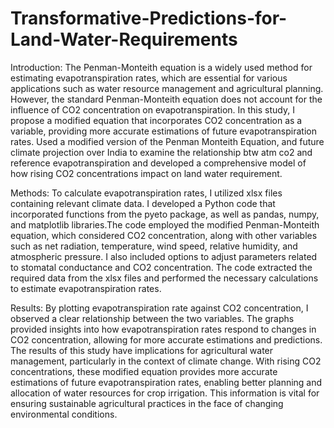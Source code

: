 # Transformative-Predictions-for-Land-Water-Requirements

Introduction:
The Penman-Monteith equation is a widely used method for estimating evapotranspiration rates, which are essential for various applications such as water resource management and agricultural planning. However, the standard Penman-Monteith equation does not account for the influence of CO2 concentration on evapotranspiration. In this study, I propose a modified equation that incorporates CO2 concentration as a variable, providing more accurate estimations of future evapotranspiration rates. Used a modified version of the Penman Monteith Equation, and future climate projection over India to examine the relationship btw atm co2 and reference evapotranspiration and developed a comprehensive model of how rising CO2 concentrations impact on land water requirement.

Methods:
To calculate evapotranspiration rates, I utilized xlsx files containing relevant climate data. I developed a Python code that incorporated functions from the pyeto package, as well as pandas, numpy, and matplotlib libraries.The code employed the modified Penman-Monteith equation, which considered CO2 concentration, along with other variables such as net radiation, temperature, wind speed, relative humidity, and atmospheric pressure. I also included options to adjust parameters related to stomatal conductance and CO2 concentration. The code extracted the required data from the xlsx files and performed the necessary calculations to estimate evapotranspiration rates.

Results:
By plotting evapotranspiration rate against CO2 concentration, I observed a clear relationship between the two variables. The graphs provided insights into how evapotranspiration rates respond to changes in CO2 concentration, allowing for more accurate estimations and predictions. The results of this study have implications for agricultural water management, particularly in the context of climate change. With rising CO2 concentrations, these modified equation provides more accurate estimations of future evapotranspiration rates, enabling better planning and allocation of water resources for crop irrigation. This information is vital for ensuring sustainable agricultural practices in the face of changing environmental conditions.




